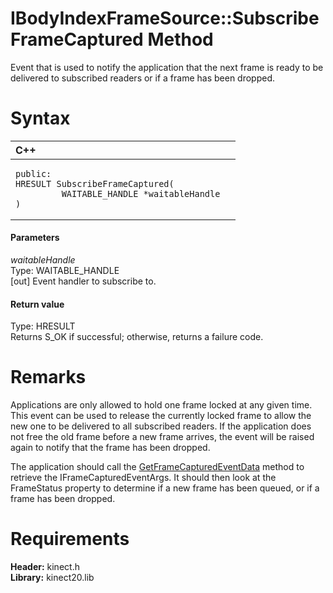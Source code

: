 IBodyIndexFrameSource::SubscribeFrameCaptured Method  
====================================================  

Event that is used to notify the application that the next frame is ready to be delivered to subscribed readers or if a frame has been dropped. <span id="syntaxSection"></span>

Syntax  
======  

<table>
<colgroup>
<col width="100%" />
</colgroup>
<thead>
<tr class="header">
<th align="left">C++</th>
</tr>
</thead>
<tbody>
<tr class="odd">
<td align="left"><pre><code>public:  
HRESULT SubscribeFrameCaptured(  
         WAITABLE_HANDLE *waitableHandle  
)</code></pre></td>
</tr>
</tbody>
</table>

<span id="ID4EG"></span>
#### Parameters  

*waitableHandle*    
Type: WAITABLE\_HANDLE  
[out] Event handler to subscribe to.  

<span id="ID4EP"></span>
#### Return value  

Type: HRESULT  
Returns S\_OK if successful; otherwise, returns a failure code.  

<span id="remarks"></span>

Remarks  
=======  

Applications are only allowed to hold one frame locked at any given time. This event can be used to release the currently locked frame to allow the new one to be delivered to all subscribed readers. If the application does not free the old frame before a new frame arrives, the event will be raised again to notify that the frame has been dropped.  

The application should call the [GetFrameCapturedEventData](GetFrameCapturedEventData.md) method to retrieve the IFrameCapturedEventArgs. It should then look at the FrameStatus property to determine if a new frame has been queued, or if a frame has been dropped.  

<span id="requirements"></span>

Requirements  
============  

**Header:** kinect.h  
**Library:** kinect20.lib  



<!--Please do not edit the data in the comment block below.-->
<!--
TOCTitle : SubscribeFrameCaptured Method
RLTitle : IBodyIndexFrameSource::SubscribeFrameCaptured Method
KeywordK : SubscribeFrameCaptured method
KeywordK : IBodyIndexFrameSource::SubscribeFrameCaptured method
KeywordF : IBodyIndexFrameSource::SubscribeFrameCaptured
KeywordF : SubscribeFrameCaptured
KeywordF : Microsoft.Kinect.kinect.IBodyIndexFrameSource.SubscribeFrameCaptured(WAITABLE_HANDLE@)
KeywordA : M:Microsoft.Kinect.kinect.IBodyIndexFrameSource.SubscribeFrameCaptured(WAITABLE_HANDLE@)
AssetID : M:Microsoft.Kinect.kinect.IBodyIndexFrameSource.SubscribeFrameCaptured(WAITABLE_HANDLE@)
Locale : en-us
CommunityContent : 1
APIType : Managed
APILocation : 
APIName : Microsoft.Kinect.kinect.IBodyIndexFrameSource::SubscribeFrameCaptured
TargetOS : Windows
TopicType : kbSyntax
DevLang : C++
DocSet : K4Wv2
ProjType : K4Wv2Proj
Technology : Kinect for Windows
Product : Kinect for Windows SDK v2
productversion : 20
-->
